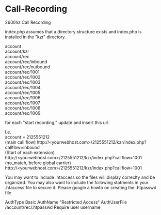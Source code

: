 # Call-Recording
2600hz Call Recording

index.php assumes that a directory structure exists and index.php is installed in the "kzr" directory.

account \
account/kzr \
account/rec \
  account/rec/inbound \
  account/rec/outbound \
  account/rec/1001 \
  account/rec/1002 \
  account/rec/1003 \
  account/rec/1004 \
  account/rec/1005 \
  account/rec/1006 \
  account/rec/1007 \
  account/rec/1008 \
  account/rec/1009 


for each "start recording," update and insert this url:

i.e. \
account = 2125551212 \
(main call flow) http://<yourwebhost.com>/2125551212/kzr/index.php?callflow=inbound \
(Start of each extension) http://<yourwebhost.com>/2125551212/kzr/index.php?callflow=1001 \
(no_match, before global carrier) http://<yourwebhost.com>/2125551212/kzr/index.php?callflow=1001 

You may want to include .htaccess so the files will display correclty and be organized.
You may also want to include the following statments in your .htaccess file to secure it. Please google a howto 
on creating the .htpasswd file

AuthType Basic
AuthName "Restricted Access"
AuthUserFile /account/rec/.htpasswd
Require user username
